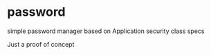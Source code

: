 # password
simple password manager based on Application security class specs

Just a proof of concept 
